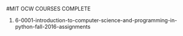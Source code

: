 #MIT OCW COURSES COMPLETE

1. 6-0001-introduction-to-computer-science-and-programming-in-python-fall-2016-assignments

